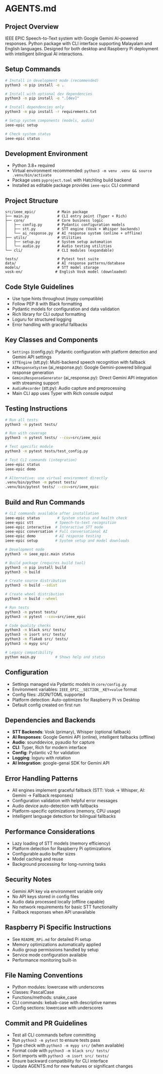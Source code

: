 # AGENTS.md

## Project Overview
IEEE EPIC Speech-to-Text system with Google Gemini AI-powered responses. Python package with CLI interface supporting Malayalam and English languages. Designed for both desktop and Raspberry Pi deployment with intelligent bilingual AI interactions.

## Setup Commands
```bash
# Install in development mode (recommended)
python3 -m pip install -e .

# Install with optional dev dependencies
python3 -m pip install -e ".[dev]"

# Install dependencies only
python3 -m pip install -r requirements.txt

# Setup system components (models, audio)
ieee-epic setup

# Check system status
ieee-epic status
```

## Development Environment
- Python 3.8+ required
- Virtual environment recommended: `python3 -m venv .venv && source .venv/bin/activate`
- Package uses `pyproject.toml` with Hatchling build backend
- Installed as editable package provides `ieee-epic` CLI command

## Project Structure
```
src/ieee_epic/          # Main package
├── main.py             # CLI entry point (Typer + Rich)
├── core/               # Core business logic
│   ├── config.py       # Pydantic configuration models
│   ├── stt.py          # STT engine (Vosk + Whisper backends)
│   └── ai_response.py  # AI response system (online + offline)
├── utils/              # Utilities
│   ├── setup.py        # System setup automation
│   └── audio.py        # Audio testing utilities
└── cli/                # CLI modules (expandable)

tests/                  # Pytest test suite
data/                   # AI response patterns/database
models/                 # STT model storage
vosk-en/               # English Vosk model (downloaded)
```

## Code Style Guidelines
- Use type hints throughout (mypy compatible)
- Follow PEP 8 with Black formatting
- Pydantic models for configuration and data validation  
- Rich library for CLI output formatting
- Loguru for structured logging
- Error handling with graceful fallbacks

## Key Classes and Components
- `Settings` (config.py): Pydantic configuration with platform detection and Gemini API settings
- `STTEngine` (stt.py): Multi-backend speech recognition with fallback
- `AIResponseSystem` (ai_response.py): Google Gemini-powered bilingual response generation
- `GeminiResponseGenerator` (ai_response.py): Direct Gemini API integration with streaming support
- `AudioRecorder` (stt.py): Audio capture and preprocessing
- Main CLI app uses Typer with Rich console output

## Testing Instructions
```bash
# Run all tests
python3 -m pytest tests/

# Run with coverage
python3 -m pytest tests/ --cov=src/ieee_epic

# Test specific module
python3 -m pytest tests/test_config.py

# Test CLI commands (integration)
ieee-epic status
ieee-epic demo

# Alternative: use virtual environment directly
.venv/bin/python -m pytest tests/
.venv/bin/pytest tests/ --cov=src/ieee_epic
```

## Build and Run Commands  
```bash
# CLI commands available after installation
ieee-epic status        # System status and health check
ieee-epic stt          # Speech-to-text recognition
ieee-epic interactive  # Interactive STT mode
ieee-epic conversation # Full conversational AI
ieee-epic demo         # AI response testing
ieee-epic setup        # System setup and model downloads

# Development mode
python3 -m ieee_epic.main status

# Build package (requires build tool)
python3 -m pip install build
python3 -m build

# Create source distribution
python3 -m build --sdist

# Create wheel distribution  
python3 -m build --wheel

# Run tests
python3 -m pytest tests/
python3 -m pytest --cov=src/ieee_epic

# Code quality checks
python3 -m black src/ tests/
python3 -m isort src/ tests/
python3 -m flake8 src/ tests/
python3 -m mypy src/

# Legacy compatibility
python main.py         # Shows help and status
```

## Configuration
- Settings managed via Pydantic models in `core/config.py`
- Environment variables: `IEEE_EPIC__SECTION__KEY=value` format
- Config files: JSON/TOML supported
- Platform detection: Auto-optimizes for Raspberry Pi vs Desktop
- Default config created on first run

## Dependencies and Backends
- **STT Backends**: Vosk (primary), Whisper (optional fallback)
- **AI Responses**: Google Gemini API (online), intelligent fallbacks (offline)
- **Audio**: sounddevice, pyaudio for capture
- **CLI**: Typer, Rich for modern interface
- **Config**: Pydantic v2 for validation
- **Logging**: loguru with rotation
- **AI Integration**: google-genai SDK for Gemini API

## Error Handling Patterns
- All engines implement graceful fallback (STT: Vosk → Whisper, AI: Gemini → Fallback responses)
- Configuration validation with helpful error messages
- Audio device auto-detection with fallbacks
- Platform-specific optimizations (memory, CPU usage)
- Intelligent language detection for bilingual fallbacks

## Performance Considerations
- Lazy loading of STT models (memory efficiency)
- Platform detection for Raspberry Pi optimizations
- Configurable audio buffer sizes
- Model caching and reuse
- Background processing for long-running tasks

## Security Notes
- Gemini API key via environment variable only
- No API keys stored in config files
- Audio data processed locally (offline capable)
- No network requirements for basic STT functionality
- Fallback responses when API unavailable

## Raspberry Pi Specific Instructions
- See `README_RPi.md` for detailed Pi setup
- Memory optimizations automatically applied
- Audio group permissions handled by setup
- Service mode configuration available
- Performance monitoring built-in

## File Naming Conventions
- Python modules: lowercase with underscores
- Classes: PascalCase
- Functions/methods: snake_case
- CLI commands: kebab-case with descriptive names
- Config sections: lowercase with underscores

## Commit and PR Guidelines
- Test all CLI commands before committing
- Run `python3 -m pytest` to ensure tests pass
- Type check with `python3 -m mypy src/` (when available)
- Format code with `python3 -m black src/ tests/`
- Sort imports with `python3 -m isort src/ tests/`
- Ensure backward compatibility for CLI interface
- Update AGENTS.md for new features or significant changes